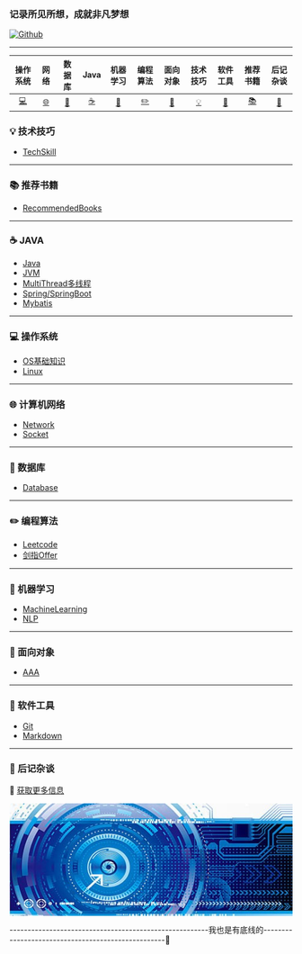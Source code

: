 ### 记录所见所想，成就非凡梦想 

[![Github](https://img.shields.io/badge/Github-Github-red.svg)](https://github.com/pixx1225/Axing-Tech)

---
|操作系统|网络|数据库|Java|机器学习|编程算法|面向对象|技术技巧|软件工具|推荐书籍|后记杂谈|
| :------------------------: | :------------------------------: | :--------------------: | :----------------------------------: | :--------------------------------------: | :----------------------: | :----------------------: | :----------------------------------: | :------------------: | :--------------------------: | :--------------------------: |
| [:computer:](#computer-操作系统) | [:globe_with_meridians:](#globe_with_meridians-计算机网络) |  [:floppy_disk:](#floppy_disk-数据库) | [:coffee:](#coffee-JAVA) | [:watermelon:](#watermelon-机器学习) | [:pencil2:](#pencil2-编程算法) | [:couple:](#couple-面向对象) | [:bulb:](#bulb-技术技巧) | [:wrench:](#wrench-软件工具) | [:books:](#books-推荐书籍) | [:memo:](#memo-后记杂谈) |



### :bulb: 技术技巧

- [TechSkill](TechSkill.md)

---

### :books: 推荐书籍

- [RecommendedBooks](RecommendedBooks.md)

---

### :coffee: JAVA

- [Java](java/Java.md)
- [JVM](java/JVM.md)
- [MultiThread多线程](java/MultiThread.md)
- [Spring/SpringBoot](java/Spring.md)
- [Mybatis](java/Mybatis.md)

---

### :computer: 操作系统

- [OS基础知识](os/OS.md)
- [Linux](os/Linux.md)

---

### :globe_with_meridians: 计算机网络

- [Network](network/Network.md)
- [Socket](network/Socket.md)

---

### :floppy_disk: 数据库

- [Database](database/Database.md)

---
### :pencil2: 编程算法

- [Leetcode](algorithm/Leetcode.md)
- [剑指Offer](algorithm/剑指Offer.md)

---

### :watermelon: 机器学习

- [MachineLearning](machinelearning/MachineLearning.md)
- [NLP](machinelearning/NLP.md)

---

### :couple: 面向对象

- [AAA](database/Database.md)

---

### :wrench: 软件工具

- [Git](tools/Git.md)
- [Markdown](tools/Markdown.md)

---

### :memo: 后记杂谈





:art: [获取更多信息](www.baidu.com)

<div align=center>
    <img src="https://github.com/pixx1225/Axing-Tech/blob/master/images/Tech.png" width="600" height="200" align="center"/>
</div>



-------------------------------------------------------我也是有底线的---------------------------------------------------🔫